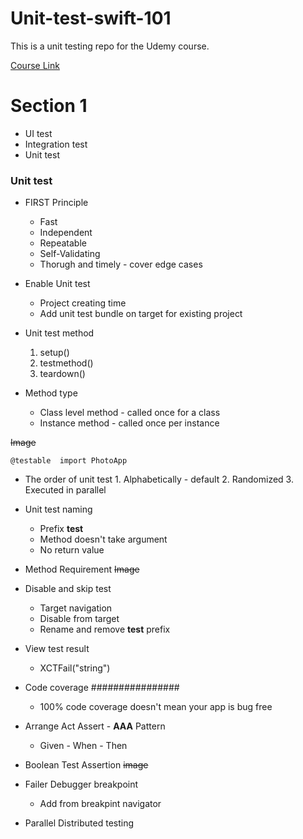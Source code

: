 # Unit-test-swift-101
This is a unit testing repo for the Udemy course.

[Course Link](https://www.udemy.com/course/unit-testing-ios-mobile-app)

# Section 1

 - UI test 
 - Integration test
 - Unit test 

### Unit test
- FIRST Principle
	- Fast
	- Independent
	- Repeatable
	- Self-Validating
	- Thorugh and timely - cover edge cases
	
- Enable Unit test
	- Project creating time
	- Add unit test bundle on target for existing project

- Unit test method 
	1. setup()
	2. testmethod()
	3. teardown()
	
- Method type
	- Class level method - called once for a class
	- Instance method - called once per instance

~~Image~~

    @testable  import PhotoApp

- The order of unit test
		1. Alphabetically - default
		2. Randomized
		3. Executed in parallel
		
- Unit test naming
	-  Prefix **test**
	- Method doesn't take argument
	- No return value

- Method Requirement
	~~Image~~ 

- Disable and skip test
	- Target navigation
	- Disable from target
	- Rename and remove **test** prefix
	
- View test result
	- XCTFail("string")
	
- Code coverage 
################
	- 100% code coverage doesn't mean your app is bug free

- Arrange Act Assert - **AAA** Pattern
	- Given - When - Then

- Boolean Test Assertion
~~image~~


- Failer Debugger breakpoint
	 - Add from breakpint navigator

- Parallel Distributed testing

	
